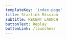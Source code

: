 ```yaml
---
templateKey: 'index-page'
title: Starlink Mission
subtitle: RECENT LAUNCH
buttonText: Replay
buttonLink: /launches/
---
```

